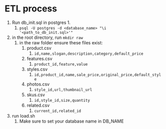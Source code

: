 # ETL process

 1. Run db_init.sql in postgres
    1. 
       1. `psql -U postgres -d <database_name> "\i '<path_to_db_init.sql>'"`
 2. in the root directory, run `mkdir raw`
    1. in the raw folder ensure these files exist:
       1. product.csv
          1. `id,name,slogan,description,category,default_price`
       2. features.csv
          1. `product_id,feature,value`
       3. styles.csv
          1. `id,product_id,name,sale_price,original_price,default_style`
       4. photos.csv
          1. `style_id,url,thumbnail_url`
       5. skus.csv
          1. `id,style_id,size,quantity`
       6. related.csv
          1. `current_id,related_id`
 3. run load.sh
    1. Make sure to set your database name in DB_NAME